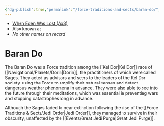 ```yaml
---
{"dg-publish":true,"permalink":"/force-traditions-and-sects/baran-do/","tags":["faction","unfinished"],"noteIcon":"saber1"}
---
```


- [When Eden Was Lost (Ao3)](https://archiveofourown.org/works/19334440/chapters/45992584)
- Also known as
- *No other names on record*
# Baran Do

The Baran Do was a Force tradition among the [[Kel Dor\|Kel Dor]] race of [[Navigational/Planets/Dorin\|Dorin]], the practitioners of which were called Sages. They acted as advisors and seers to the leaders of the Kel Dor society, using the Force to amplify their natural senses and detect dangerous weather phenomena in advance. They were also able to see into the future through their meditations, which was essential in preventing wars and stopping catastrophes long in advance. 

Although the Sages faded to near extinction following the rise of the [[Force Traditions & Sects/Jedi Order\|Jedi Order]], they managed to survive in their obscurity, unaffected by the [[Events/Great Jedi Purge\|Great Jedi Purge]]. 

